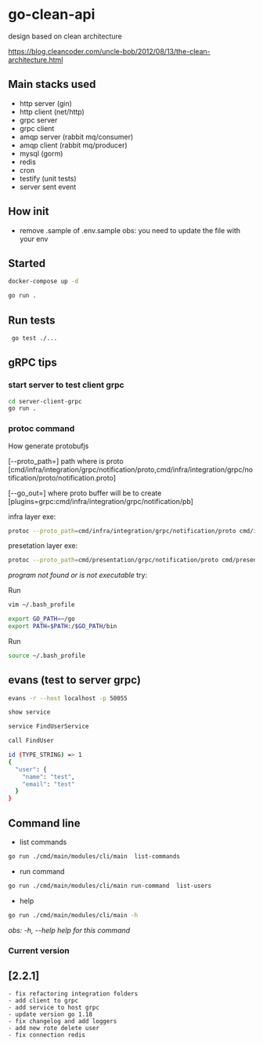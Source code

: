 # go-clean-api

design based on clean architecture

https://blog.cleancoder.com/uncle-bob/2012/08/13/the-clean-architecture.html

## Main stacks used

- http server (gin)
- http client (net/http)
- grpc server
- grpc client
- amqp server (rabbit mq/consumer)
- amqp client (rabbit mq/producer)
- mysql (gorm)
- redis 
- cron
- testify (unit tests)
- server sent event

## How init

- remove .sample of .env.sample
obs: you need to update the file with your env

## Started 

```bash
docker-compose up -d
```

```bash
go run .
```

## Run tests
```bash
 go test ./...
```

## gRPC tips

### start server to test client grpc
```bash
cd server-client-grpc
go run .
```

### protoc command

How generate protobufjs

[--proto_path=] path where is proto [cmd/infra/integration/grpc/notification/proto,cmd/infra/integration/grpc/notification/proto/notification.proto]

[--go_out=] where proto buffer will be to create [plugins=grpc:cmd/infra/integration/grpc/notification/pb]

infra layer exe: 

```bash
protoc --proto_path=cmd/infra/integration/grpc/notification/proto cmd/infra/integration/grpc/notification/proto/notification.proto --go_out=plugins=grpc:cmd/infra/integration/grpc/notification/pb
```

presetation layer exe: 

```bash
protoc --proto_path=cmd/presentation/grpc/notification/proto cmd/presentation/grpc/notification/proto/test-notification.proto --go_out=plugins=grpc:/home/santa-fe/Documents/playground/myDev/go-architecture-api/cmd/presentation/grpc/notification/pb
```

*program not found or is not executable*
try: 

Run 

```bash
vim ~/.bash_profile
```

```bash
export GO_PATH=~/go
export PATH=$PATH:/$GO_PATH/bin
```

Run

```bash
source ~/.bash_profile
```


## evans (test to server grpc)

```bash
evans -r --host localhost -p 50055
```

```bash
show service
```

```bash
service FindUserService
```

```bash
call FindUser

id (TYPE_STRING) => 1
{
  "user": {
    "name": "test",
    "email": "test"
  }
}
```


## Command line

- list commands 

```bash
go run ./cmd/main/modules/cli/main  list-commands
```

- run command <command>

```bash
go run ./cmd/main/modules/cli/main run-command  list-users
```

- help

```bash
go run ./cmd/main/modules/cli/main -h
```

*obs: -h, --help   help for this command*


### Current version

## [2.2.1]

```
- fix refactoring integration folders
- add client to grpc 
- add service to host grpc
- update version go 1.18
- fix changelog and add loggers
- add new rote delete user
- fix connection redis
```
